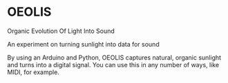 # OEOLIS
Organic Evolution Of Light Into Sound

An experiment on turning sunlight into data for sound

By using an Arduino and Python, OEOLIS captures natural, organic sunlight and turns into a digital signal. You can use this in any number of ways, like MIDI, for example.
